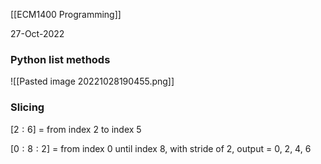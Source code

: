 [[ECM1400 Programming]]

27-Oct-2022

### Python list methods

![[Pasted image 20221028190455.png]]


### Slicing

$[2:6]$ = from index 2 to index 5

$[0:8:2]$ = from index 0 until index 8, with stride of 2, output = 0, 2, 4, 6

